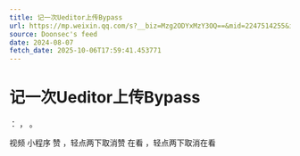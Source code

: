 ```yaml
---
title: 记一次Ueditor上传Bypass
url: https://mp.weixin.qq.com/s?__biz=Mzg2ODYxMzY3OQ==&mid=2247514255&idx=1&sn=9a7c1990d1bc8e9026f145863661f822
source: Doonsec's feed
date: 2024-08-07
fetch_date: 2025-10-06T17:59:41.453771
---
```


# 记一次Ueditor上传Bypass

：
，
。

视频
小程序
赞
，轻点两下取消赞
在看
，轻点两下取消在看